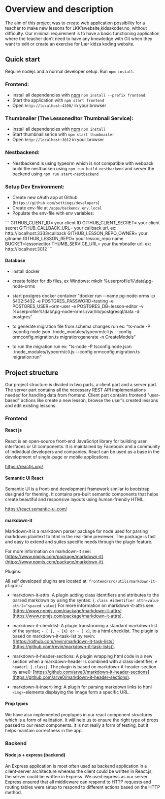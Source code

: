 # Overview and description

The aim of this project was to create web application possibility for a teacher to make new lessons for LKK’swebsite,kidsakoder.no, without difficulty.
Our minimal requirement is to have a basic functioning application where the teacher don’t need to have any knowledge with Git when they want to edit or create an exercise for Lær kidza koding website.

## Quick start

Require nodejs and a normal developer setup. Run `npm install`.

### Frontend:

- Install all dependencies with [npm](https://www.npmjs.com/) `npm install --prefix frontend`
- Start the application with `npm start frontend`
- Open `http://localhost:4200/` in your browser

### Thumbnailer (The Lessoneditor Thumbnail Service):

- Install all dependencies with [npm](https://www.npmjs.com/) `npm install`
- Start thumbnail serice with `npm start thumbnailer`
- Open `http://localhost:3012` in your browser

### Nestbackend:

- Nestbackend is using typeorm which is not compatible with webpack build the nestbacken using `npm run build-nestbackend`
and server the backend using `npm run start-nestbackend` 


### Setup Dev Environment:

- Create new oAuth app at Github (`https://github.com/settings/developers`)
- Create env-file at `/apps/backend/.env.local`
- Populate the env-file with env variables:

´´´
GITHUB_CLIENT_ID= your client ID
GITHUB_CLIENT_SECRET= your client secret
GITHUB_CALLBACK_URL= your callback url. ex: http://localhost:3333/callback
GITHUB_LESSON_REPO_OWNER= your gitname
GITHUB_LESSON_REPO= your lesson_repo name
BUCKET=lessoneditor
THUMB_SERVICE_URL= your thumbnailer url. ex: http://localhost:3012
´´´

#### Database

- install docker
- create folder for db files, ex Windows: mkdir %userprofile%\data\pg-node-orms
- start postgres docker container "docker run --name pg-node-orms -p 5432:5432 -e POSTGRES_PASSWORD=testing -e POSTGRES_USER=orm-user -e POSTGRES_DB=lesson-editor -v %userprofile%\data\pg-node-orms:/var/lib/postgresql/data -d postgres"

- to generate migration file from schema changes run ex: "ts-node -P tsconfig.node.json ./node_modules/typeorm/cli.js --config ormconfig.migration.ts migration:generate -n CreateModels"
- to run the migration run ex: "ts-node -P tsconfig.node.json ./node_modules/typeorm/cli.js --config ormconfig.migration.ts migration:run"

## Project structure

Our project structure is divided in two parts, a client part and a server part. The server part contains all the necessary REST API implementations needed for handling data from frontend. Client part contains frontend "user-based" actions like create a new lesson, browse the user's created lessons and edit existing lessons.

### Frontend

#### React js

React is an open-source front-end JavaScript library for building user interfaces or UI components. It is maintained by Facebook and a community of individual developers and companies. React can be used as a base in the development of single-page or mobile applications.

https://reactjs.org/

#### Semantic UI React

Semantic UI is a front-end development framework similar to bootstrap designed for theming. It contains pre-built semantic components that helps create beautiful and responsive layouts using human-friendly HTML.

https://react.semantic-ui.com/

#### markdown-it

Markdown-it is a markdown parser package for node used for parsing markdown plaintext to html in the real-time previewer.
The package is fast and easy to extend and suites specific needs through the plugin feature.

For more information on markdown-it see: [https://www.npmjs.com/package/markdown-it](https://www.npmjs.com/package/markdown-it).

Plugins:

All self developed plugins are located at: `frontend/src/utils/markdown-it-plugins/`

- markdown-it-attrs: A plugin adding class identifiers and attributes to the parsed markdown by using the syntax: `{.class #identifier attr=value attr2="spaced value}`
  For more information on markdown-it-attrs see: [https://www.npmjs.com/package/markdown-it-attrs](https://www.npmjs.com/package/markdown-it-attrs).

- markdown-it-checklist: A plugin transforming a standard markdown list of the syntax; `- [ ], - [X] or - [ x]`, to a html checklist.
  The plugin is based on markdown-it-task-list by revin: ([https://github.com/revin/markdown-it-task-lists](https://github.com/revin/markdown-it-task-lists)).

- markdown-it-header-sections: A plugin wrapping html code in a new section when a markdown-header is combined with a class identifier; `# header1 {.class}`.
  The plugin is based on markdown-it-header-section by arve0: [https://github.com/arve0/markdown-it-header-sections](https://github.com/arve0/markdown-it-header-sections).

- markdown-it-insert-img: A plugin for parsing markdown links to html `<img>`-elements displaying the image form a specific URL.

#### Prop types

We have also implemented proptypes in our react component structures which is a form of validation. It will help us to ensure
the right type of props passed to our react components. It is not really a form of testing, but it helps maintain
correctness in the app.

### Backend

#### Node js + express (backend)

An Express application is most often used as backend application in a client-server architecture whereas the client could
be written in React.js, the server could be written in Express. We used express as our server.
Express ensured that all middleware can respond to HTTP requests and routing tables were setup to respond to different actions
based on the HTTP method.
